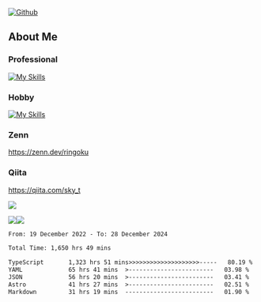 [![Github](https://img.shields.io/github/followers/skyt-a?label=Follow&style=social)](https://github.com/skyt-a)

## About Me
### Professional
[![My Skills](https://skillicons.dev/icons?i=react,ts,js,nodejs,java,graphql,firebase,githubactions&theme=light)](https://skillicons.dev)
### Hobby
[![My Skills](https://skillicons.dev/icons?i=unity,rust,py&theme=light)](https://skillicons.dev)

### Zenn
https://zenn.dev/ringoku
### Qiita
https://qiita.com/sky_t


![](https://github-profile-summary-cards.vercel.app/api/cards/profile-details?username=skyt-a&theme=default)

![](https://github-profile-summary-cards.vercel.app/api/cards/repos-per-language?username=skyt-a&theme=default)![](https://github-profile-summary-cards.vercel.app/api/cards/stats?username=RinGoku&theme=default)

<!--START_SECTION:waka-->

```txt
From: 19 December 2022 - To: 28 December 2024

Total Time: 1,650 hrs 49 mins

TypeScript       1,323 hrs 51 mins>>>>>>>>>>>>>>>>>>>>-----   80.19 %
YAML             65 hrs 41 mins  >------------------------   03.98 %
JSON             56 hrs 20 mins  >------------------------   03.41 %
Astro            41 hrs 27 mins  >------------------------   02.51 %
Markdown         31 hrs 19 mins  -------------------------   01.90 %
```

<!--END_SECTION:waka-->
